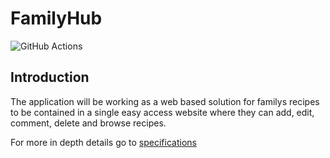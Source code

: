 <h1>FamilyHub</H1>

![GitHub Actions](https://github.com/Branuz/FamilyHub/workflows/Python%20application/badge.svg) 

<h2>Introduction</h2>

The application will be working as a web based solution for familys recipes to be contained in a single easy access website where they can add, edit, comment, delete and browse recipes.

For more in depth details go to [specifications](https://github.com/Branuz/FamilyHub/blob/main/documents/specifications.md)

